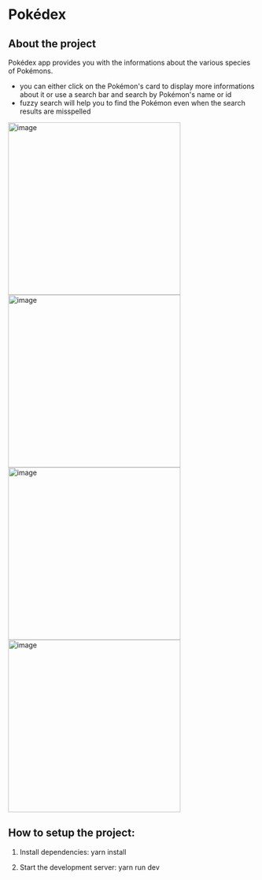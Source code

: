 
# Pokédex 

## About the project

Pokédex app provides you with the informations about the various species of Pokémons.
- you can either click on the Pokémon's card to display more informations about it or use a search bar and search by Pokémon's name or id
- fuzzy search will help you to find the Pokémon even when the search results are misspelled

<img width="350" alt="image" src="https://user-images.githubusercontent.com/92581964/207821111-3bac5cce-66b5-45ef-9d46-248457b0ae5f.png">

<img width="350" alt="image" src="https://user-images.githubusercontent.com/92581964/207821420-c8358009-b753-4ebd-8ac5-b0d8ab170fd2.png">
<img width="350" alt="image" src="https://user-images.githubusercontent.com/92581964/207822087-29a19eea-8904-48a5-b998-b6c030d21739.png">
<img width="350" alt="image" src="https://user-images.githubusercontent.com/92581964/207821684-d8f0dcf1-7a27-461a-8d70-d1adb8193a58.png">

## How to setup the project:

1. Install dependencies: yarn install

2. Start the development server: yarn run dev

